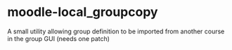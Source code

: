# moodle-local_groupcopy
A small utility allowing group definition to be imported from another course in the group GUI (needs one patch)
